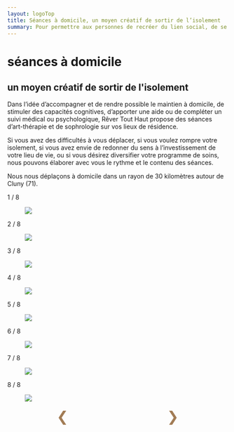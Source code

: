 ```yaml
---
layout: logoTop
title: Séances à domicile, un moyen créatif de sortir de l’isolement
summary: Pour permettre aux personnes de recréer du lien social, de se réinscrire dans le réel, nos différentes médiations peuvent avoir lieu à domicile et sont pensées et conçues pour chaque situation, par une équipe pluridisciplinaire.
---
```


<h1>séances à domicile</h1>
<h2>un moyen créatif de sortir de l'isolement</h2>

<p class="intro-text">Dans l’idée d’accompagner et de rendre possible le maintien à domicile, de stimuler des capacités cognitives, d’apporter une aide ou de compléter un suivi médical ou psychologique, Rêver Tout Haut propose des séances d’art-thérapie et de sophrologie sur vos lieux de résidence.</p>

<p class="intro-text">Si vous avez des difficultés à vous déplacer, si vous voulez rompre votre isolement, si vous avez envie de redonner du sens à l’investissement de votre lieu de vie, ou si vous désirez diversifier votre programme de soins, nous pouvons élaborer avec vous le rythme et le contenu des séances.</p>

<p class="intro-text">Nous nous déplaçons à domicile dans un rayon de 30 kilomètres autour de Cluny (71).</p>

<!-- Slideshow container -->
<div class="slideshow-container" style="position: relative;">

  <!-- Full-width images with number and caption text -->
  <div class="mySlides">
    <div class="numbertext">1 / 8</div>
    <figure>
      <img src="https://res.cloudinary.com/dnxcesebo/image/upload/f_auto,q_auto,w_800/v1601972836/gatsby-cloudinary/still-life-teapot-stones.svg">
      <figcaption class="figCap"></figcaption>
    </figure>
  </div>

  <div class="mySlides">
    <div class="numbertext">2 / 8</div>
    <figure>
      <img src="https://res.cloudinary.com/dnxcesebo/image/upload/f_auto,q_auto,w_800/v1601972834/gatsby-cloudinary/ladder-white-door-2nd-drawing.svg">
      <figcaption class="figCap"></figcaption>
    </figure>
  </div>

  <div class="mySlides">
    <div class="numbertext">3 / 8</div>
    <figure>
      <img src="https://res.cloudinary.com/dnxcesebo/image/upload/f_auto,q_auto,w_800/v1601972832/gatsby-cloudinary/black-woman-grey-room.svg">
      <figcaption class="figCap"></figcaption>
    </figure>
  </div>

  <div class="mySlides">
    <div class="numbertext">4 / 8</div>
    <figure>
      <img src="https://res.cloudinary.com/dnxcesebo/image/upload/f_auto,q_auto,w_800/v1601972831/gatsby-cloudinary/portraits-sur-mur.svg">
      <figcaption class="figCap"></figcaption>
    </figure>
  </div>

  <div class="mySlides">
    <div class="numbertext">5 / 8</div>
    <figure>
      <img src="https://res.cloudinary.com/dnxcesebo/image/upload/f_auto,q_auto,w_800/v1601972830/gatsby-cloudinary/pursed-lips-portrait.svg">
      <figcaption class="figCap"></figcaption>
    </figure>
  </div>

  <div class="mySlides">
    <div class="numbertext">6 / 8</div>
    <figure>
      <img src="https://res.cloudinary.com/dnxcesebo/image/upload/f_auto,q_auto,w_800/v1601972818/gatsby-cloudinary/acquamarine-bird.svg">
      <figcaption class="figCap"></figcaption>
    </figure>
  </div>

  <div class="mySlides">
    <div class="numbertext">7 / 8</div>
    <figure>
      <img src="https://res.cloudinary.com/dnxcesebo/image/upload/f_auto,q_auto,w_800/v1601961293/gatsby-cloudinary/five-pink-red.svg">
      <figcaption class="figCap"></figcaption>
    </figure>
  </div>

  <div class="mySlides">
    <div class="numbertext">8 / 8</div>
    <figure>
      <img src="https://res.cloudinary.com/dnxcesebo/image/upload/f_auto,q_auto,w_800/v1601972830/gatsby-cloudinary/montagne.svg">
      <figcaption class="figCap"></figcaption>
    </figure>
  </div>
  
  <!-- Next and previous buttons -->
  <div style="display: flex; flex-wrap:nowrap; justify-content:space-around;">
    <div>
      <a class="prev" onclick="plusSlides(-1)" style="cursor:pointer; color: hsl(30.4,31.2%,48.4%); font-size:2rem">&#10094;</a>
    </div>
    <div>
      <a class="next" onclick="plusSlides(1)" style="cursor:pointer; color: hsl(30.4,31.2%,48.4%); font-size:2rem;">&#10095;</a>
    </div>
  </div>

</div>
<br>

<!-- The dots/circles -->

<script>
  var slideIndex = 1;
  showSlides(slideIndex);

  // Next/previous controls
  function plusSlides(n) {
    showSlides(slideIndex += n);
  }

  // Thumbnail image controls
  function currentSlide(n) {
    showSlides(slideIndex = n);
  }

  function showSlides(n) {
    var i;
    var slides = document.getElementsByClassName("mySlides");
    var dots = document.getElementsByClassName("dot");
    if (n > slides.length) {
      slideIndex = 1
    }
    if (n < 1) {
      slideIndex = slides.length
    }
    for (i = 0; i < slides.length; i++) {
      slides[i].style.display = "none";
    }
    for (i = 0; i < dots.length; i++) {
      dots[i].className = dots[i]
        .className
        .replace("active", "");
    }
    slides[slideIndex - 1].style.display = "block";
    dots[slideIndex - 1].className += "active";
  }
  </script>
